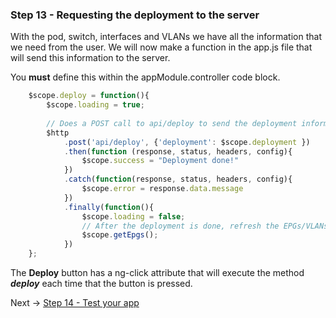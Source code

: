 ### Step 13 - Requesting the deployment to the server
With the pod, switch, interfaces and VLANs we have all the information that we need from the user. We will now make a 
function in the app.js file that will send this information to the server.

 You **must** define this within the appModule.controller code block.

```javascript
    $scope.deploy = function(){
        $scope.loading = true;
        
        // Does a POST call to api/deploy to send the deployment information to the server for processing.
        $http
            .post('api/deploy', {'deployment': $scope.deployment })
            .then(function (response, status, headers, config){
                $scope.success = "Deployment done!"
            })
            .catch(function(response, status, headers, config){
                $scope.error = response.data.message
            })
            .finally(function(){
                $scope.loading = false;
                // After the deployment is done, refresh the EPGs/VLANs items
                $scope.getEpgs();
            })
    };
```

The **Deploy** button has a ng-click attribute that will execute the method _**deploy**_ each time that the 
button is pressed. 


Next -> [Step 14 - Test your app]

[Step 14 - Test your app]: step14.md